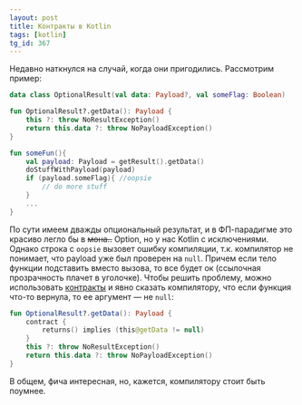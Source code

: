 ```yaml
---
layout: post
title: Контракты в Kotlin
tags: [kotlin]
tg_id: 367
---
```

Недавно наткнулся на случай, когда они пригодились. Рассмотрим пример:
```kotlin
data class OptionalResult(val data: Payload?, val someFlag: Boolean)

fun OptionalResult?.getData(): Payload {
	this ?: throw NoResultException()
	return this.data ?: throw NoPayloadException()
}

fun someFun(){
	val payload: Payload = getResult().getData()
	doStuffWithPayload(payload)
	if (payload.someFlag){ //oopsie
		// do more stuff 
	}
	...
}
```
По сути имеем дважды опциональный результат, и в ФП-парадигме это красиво легло бы в ~~мона..~~ Option, но у нас Kotlin с исключениями. 
Однако строка с `oopsie` вызовет ошибку компиляции, т.к. компилятор не понимает, что payload уже был проверен на `null`. 
Причем если тело функции подставить вместо вызова, то все будет ок (ссылочная прозрачность плачет в уголочке).
Чтобы решить проблему, можно использовать [контракты](https://github.com/Kotlin/KEEP/blob/master/proposals/kotlin-contracts.md) и явно сказать компилятору, что если функция что-то вернула, то ее аргумент — не `null`:
```kotlin
fun OptionalResult?.getData(): Payload {
	contract {
		returns() implies (this@getData != null)
	}
	this ?: throw NoResultException()
	return this.data ?: throw NoPayloadException()
}
```

В общем, фича интересная, но, кажется, компилятору стоит быть поумнее.

